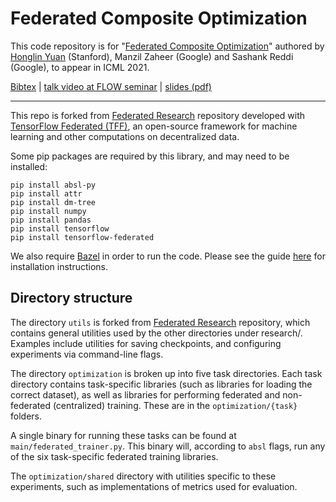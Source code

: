 # Federated Composite Optimization
This code repository is for "[Federated Composite Optimization](https://arxiv.org/abs/2011.08474)" authored by [Honglin Yuan](https://hongliny.github.io) (Stanford), Manzil Zaheer (Google) and Sashank Reddi (Google), to appear in ICML 2021. 

[Bibtex](https://dblp.org/rec/journals/corr/abs-2011-08474.html?view=bibtex) 
| [talk video at FLOW seminar](https://www.youtube.com/watch?v=tKDbc60XJks) 
| [slides (pdf)](https://hongliny.github.io/files/FCO_ICML21/FCO_ICML21_slides.pdf) 

---

This repo is forked from [Federated Research](https://github.com/google-research/federated) repository developed with [TensorFlow Federated (TFF)](https://www.tensorflow.org/federated), an open-source framework for machine learning and other computations on decentralized data.

Some pip packages are required by this library, and may need to be installed:

```
pip install absl-py
pip install attr
pip install dm-tree
pip install numpy
pip install pandas
pip install tensorflow
pip install tensorflow-federated
```

We also require [Bazel](https://www.bazel.build/) in order to run the code.
Please see the guide
[here](https://docs.bazel.build/versions/master/install.html) for installation
instructions.

## Directory structure

The directory `utils` is forked from [Federated Research](https://github.com/google-research/federated) repository, which contains general utilities used by the other directories under research/. Examples include utilities for saving checkpoints, and configuring experiments via command-line flags. 

The directory `optimization` is broken up into five task directories. Each task directory contains task-specific libraries (such as libraries for loading the correct dataset), as well as libraries for performing federated and non-federated (centralized) training. These are in the `optimization/{task}` folders.

A single binary for running these tasks can be found at `main/federated_trainer.py`. This binary will, according to `absl` flags, run any of the six task-specific federated training libraries.

The `optimization/shared` directory with utilities specific to these experiments, such as implementations of metrics used for evaluation.
